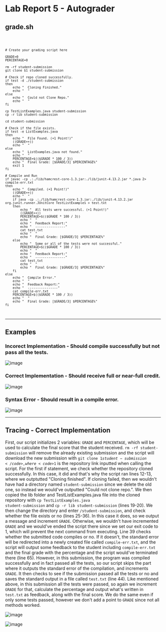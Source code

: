 # Lab Report 5 - Autograder

## grade.sh

<code>

    # Create your grading script here

    GRADE=0
    PERCENTAGE=0

    rm -rf student-submission
    git clone $1 student-submission

    # Check if repo cloned successfully.
    if test -d ./student-submission
    then
        echo "  Cloning Finished."
        echo "  "
    else
        echo "  Could not Clone Repo."
        echo "  "
    fi

    cp TestListExamples.java student-submission
    cp -r lib student-submission

    cd student-submission

    # Check if the file exists.
    if test -e ListExamples.java
    then
        echo "  File Found. (+1 Point!)"
        ((GRADE++))
        echo "  "
    else
        echo "  ListExamples.java not found."
        echo "  "
        PERCENTAGE=$(($GRADE * 100 / 3))
        echo "  Final Grade: [$GRADE/3] $PERCENTAGE%"
        exit 1
    fi

    # Compile and Run
    if javac -cp .:./lib/hamcrest-core-1.3.jar:./lib/junit-4.13.2.jar *.java 2> compile-err.txt
    then
        echo "  Compiled. (+1 Point!)"
        ((GRADE++))
        echo "  "
        if java -cp .:./lib/hamcrest-core-1.3.jar:./lib/junit-4.13.2.jar org.junit.runner.JUnitCore TestListExamples > test.txt
        then
            echo "  All tests were successful. (+1 Point!)"
            ((GRADE++))
            PERCENTAGE=$(($GRADE * 100 / 3))
            echo "  "
            echo "  Feedback Report:"
            echo "  ----------------"
            cat test.txt
            echo "  "
            echo "  Final Grade: [$GRADE/3] $PERCENTAGE%"
        else
            echo "  Some or all of the tests were not successful."
            PERCENTAGE=$(($GRADE * 100 / 3))
            echo "  "
            echo "  Feedback Report:"
            echo "  ----------------"
            cat test.txt
            echo "  "
            echo "  Final Grade: [$GRADE/3] $PERCENTAGE%"
        fi
    else
        echo "  Compile Error."
        echo "  "
        echo "  Feedback Report:"
        echo "  ----------------"
        cat compile-err.txt
        PERCENTAGE=$(($GRADE * 100 / 3))
        echo "  "
        echo "  Final Grade: [$GRADE/3] $PERCENTAGE%"
    fi

</code>

---

## Examples

### Incorect Implementation - Should compile successfully but not pass all the tests.
![image](../Screenshots/Lab%20Report%205/lab5-screenshot-1.png)

### Correct Implementation - Should receive full or near-full credit.
![image](../Screenshots/Lab%20Report%205/lab5-screenshot-2.png)

### Syntax Error - Should result in a compile error.
![image](../Screenshots/Lab%20Report%205/lab5-screenshot-3.png)

---

## Tracing - Correct Implementation

First, our script initializes 2 variables: <code>GRADE</code> and <code>PERCENTAGE</code>, which will be used to calculate the final score that the student received. <code>rm -rf student-submission</code> will remove the already existing submission and the script will download the new submission with <code>git clone $1 student-submission</code>, where <code>$1</code> is the repository link inputted when calling the script. For the first if statement, we check whether the repository cloned successfully. In this case, it did and that's why the script ran lines 12-13, where we outptutted "Cloning finished". If cloning failed, then we wouldn't have had a directory named <code>student-submission</code> since we delete the old one, so instead we would've outputted "Could not clone repo.". We then copied the lib folder and TestListExamples.java file into the cloned repository with <code>cp TestListExamples.java student-submission</code> and <code>cp -r lib student-submission</code> (lines 19-20). We then change the directory and enter <code>/student-submission</code>, and check whether the file exists or no (lines 25-36). In this case it does, so we output a message and increment <code>GRADE</code>. Otherwise, we wouldn't have incremented <code>GRADE</code> and we would've ended the script there since we set our exit code to 1, which will prevent the next command from executing. Line 39 checks whether the submitted code compiles or no. If it doesn't, the standard error will be redirected into a newly created file called <code>compile-err.txt</code>, and the script will output some feedback to the student including <code>compile-err.txt</code> and the final grade with the percentage and the script would've terminated there (line 65). However, in this submission, the program was compiled successfully and in fact passed all the tests, so our script skips the part where it outputs the standard error of the compilation, and increments <code>GRADE</code>. It then checks to see if the submission passed all the tests or no and saves the standard output in a file called <code>test.txt</code> (line 44). Like mentioned above, in this submission all the tests were passed, so again we increment <code>GRADE</code> for that, calculate the percentage and output what's written in <code>test.txt</code> as feedback, along with the final score. We do the same even if only some tests passed, however we don't add a point to <code>GRADE</code> since not all methods worked.

![image](../Screenshots/Lab%20Report%205/lab5-screenshot-4.png)

![image](../Screenshots/Lab%20Report%205/lab5-screenshot-5.png)